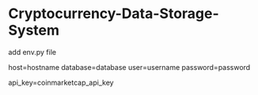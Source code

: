 # Cryptocurrency-Data-Storage-System

add env.py file 

host=hostname
database=database
user=username
password=password

api_key=coinmarketcap_api_key
